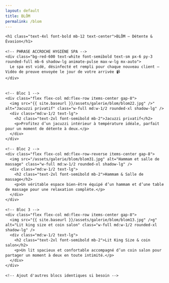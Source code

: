 ```yaml
---
layout: default
title: BLŌM
permalink: /blom
---
```


<section class="bg-black text-yellow-400 py-12 px-6 w-full">
  <div class="max-w-6xl mx-auto space-y-16">

    <h1 class="text-4xl font-bold mb-12 text-center">BLŌM – Détente & Évasion</h1>

    <!-- PHRASE ACCROCHE HYGIÈNE SPA -->
    <div class="bg-red-600 text-white font-semibold text-sm px-6 py-3 rounded-full mb-6 shadow-lg animate-pulse max-w-lg mx-auto">
      Le spa est vidé, désinfecté et rempli pour chaque nouveau client – Vidéo de preuve envoyée le jour de votre arrivée 📹
    </div>


    <!-- Bloc 1 -->
    <div class="flex flex-col md:flex-row items-center gap-8">
      <img src="{{ site.baseurl }}/assets/galerie/blom/blom22.jpg" />" alt="Jacuzzi privatif" class="w-full md:w-1/2 rounded-xl shadow-lg" />
      <div class="md:w-1/2 text-lg">
        <h2 class="text-2xl font-semibold mb-2">Jacuzzi privatif</h2>
        <p>Profitez d’un jacuzzi intérieur à température idéale, parfait pour un moment de détente à deux.</p>
      </div>
    </div>

    <!-- Bloc 2 -->
    <div class="flex flex-col md:flex-row-reverse items-center gap-8">
      <img src="/assets/galerie/blom/blom31.jpg" alt="Hammam et salle de massage" class="w-full md:w-1/2 rounded-xl shadow-lg" />
      <div class="md:w-1/2 text-lg">
        <h2 class="text-2xl font-semibold mb-2">Hammam & Salle de massage</h2>
        <p>Un véritable espace bien-être équipé d’un hammam et d’une table de massage pour une relaxation complète.</p>
      </div>
    </div>

    <!-- Bloc 3 -->
    <div class="flex flex-col md:flex-row items-center gap-8">
      <img src="{{ site.baseurl }}/assets/galerie/blom/blom13.jpg" />g" alt="Lit king size et coin salon" class="w-full md:w-1/2 rounded-xl shadow-lg" />
      <div class="md:w-1/2 text-lg">
        <h2 class="text-2xl font-semibold mb-2">Lit King Size & coin salon</h2>
        <p>Un lit spacieux et confortable accompagné d’un coin salon pour partager un moment à deux en toute intimité.</p>
      </div>
    </div>

    <!-- Ajout d'autres blocs identiques si besoin -->

  </div>
</section>
